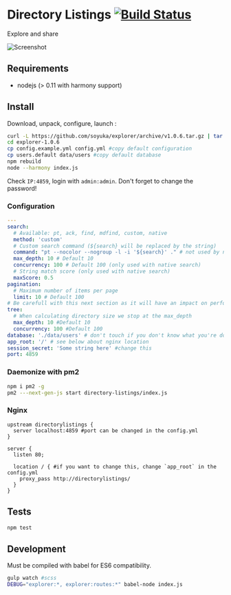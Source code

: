 # Directory Listings [![Build Status](https://travis-ci.org/soyuka/explorer.svg?branch=master)](https://travis-ci.org/soyuka/explorer)

Explore and share

![Screenshot](https://raw.githubusercontent.com/soyuka/explorer/master/screen.png)

## Requirements

- nodejs (> 0.11 with harmony support)

## Install

Download, unpack, configure, launch :

```bash
curl -L https://github.com/soyuka/explorer/archive/v1.0.6.tar.gz | tar xz
cd explorer-1.0.6
cp config.example.yml config.yml #copy default configuration
cp users.default data/users #copy default database
npm rebuild
node --harmony index.js
```

Check `IP:4859`, login with `admin:admin`. Don't forget to change the password!

### Configuration

```yaml
---
search: 
  # Available: pt, ack, find, mdfind, custom, native
  method: 'custom' 
  # Custom search command (${search} will be replaced by the string) 
  command: "pt --nocolor --nogroup -l -i '${search}' ." # not used by native
  max_depth: 10 # Default 10
  concurrency: 100 # Default 100 (only used with native search)
  # String match score (only used with native search)
  maxScore: 0.5
pagination:
  # Maximum number of items per page
  limit: 10 # Default 100
# Be carefull with this next section as it will have an impact on performances
tree:
  # When calculating directory size we stop at the max_depth
  max_depth: 10 #Default 10
  concurrency: 100 #Default 100
database: './data/users' # don't touch if you don't know what you're doing
app_root: '/' # see below about nginx location
session_secret: 'Some string here' #change this
port: 4859
```

### Daemonize with pm2
```bash
npm i pm2 -g
pm2 ---next-gen-js start directory-listings/index.js
```

### Nginx

```nginx
upstream directorylistings {
  server localhost:4859 #port can be changed in the config.yml
}

server {
  listen 80;

  location / { #if you want to change this, change `app_root` in the config.yml
    proxy_pass http://directorylistings/ 
  }
}
```

## Tests

```bash
npm test
```

## Development

Must be compiled with babel for ES6 compatibility.

```bash
gulp watch #scss
DEBUG="explorer:*, explorer:routes:*" babel-node index.js
```
